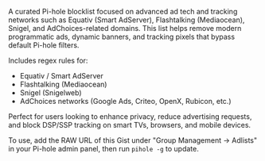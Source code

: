 A curated Pi-hole blocklist focused on advanced ad tech and tracking networks such as Equativ (Smart AdServer), Flashtalking (Mediaocean), Snigel, and AdChoices-related domains.
This list helps remove modern programmatic ads, dynamic banners, and tracking pixels that bypass default Pi-hole filters.

Includes regex rules for:

- Equativ / Smart AdServer
- Flashtalking (Mediaocean)
- Snigel (Snigelweb)
- AdChoices networks (Google Ads, Criteo, OpenX, Rubicon, etc.)

Perfect for users looking to enhance privacy, reduce advertising requests, and block DSP/SSP tracking on smart TVs, browsers, and mobile devices.

To use, add the RAW URL of this Gist under "Group Management → Adlists" in your Pi-hole admin panel, then run `pihole -g` to update.
